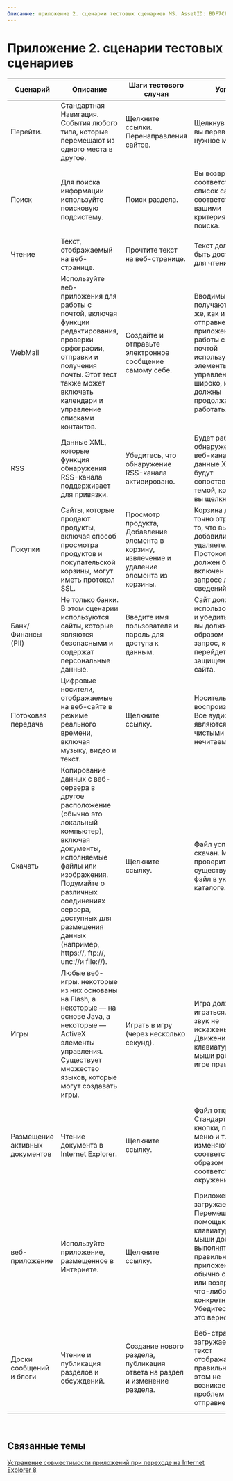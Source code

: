 ```yaml
---
Описание: приложение 2. сценарии тестовых сценариев MS. AssetID: BDF7CF8D-26B0-4B4D-AF7D-9DC64B4667F0 Title: "приложение 2. сценарии тестовых сценариев" MS. Topic: статья MS. Date: 05/31/2018
---
```


# <a name="appendix-2-test-script-scenarios"></a>Приложение 2. сценарии тестовых сценариев



| Сценарий                 | Описание                                                                                                                                                                                                                                                    | Шаги тестового случая                                                                    | Успех                                                                                                                                                                                 | Ошибка                                                                                                                 | Примеры сайтов                                                                                                                                                                    |
|--------------------------|----------------------------------------------------------------------------------------------------------------------------------------------------------------------------------------------------------------------------------------------------------------|------------------------------------------------------------------------------------|--------------------------------------------------------------------------------------------------------------------------------------------------------------------------------------|----------------------------------------------------------------------------------------------------------------------|----------------------------------------------------------------------------------------------------------------------------------------------------------------------------------|
| Перейти.                 | Стандартная Навигация. События любого типа, которые перемещают из одного места в другое.                                                                                                                                                                               | Щелкните ссылки. Перенаправления сайтов.                                                    | Щелкнув ссылку, вы переведете в нужное место.                                                                                                                                   | Ссылка не работает. Возможная причина: ссылка неправильно закодирована или декодирована.                                | Каждая веб-страница                                                                                                                                                                    |
| Поиск                   | Для поиска информации используйте поисковую подсистему.                                                                                                                                                                                                                     | Поиск раздела.                                                                | Вы возвращаете соответствующий список сайтов в соответствии с вашими критериями поиска.                                                                                                        | Результаты поиска неверны. Специальные символы (такие как двойные кавычки "") обрабатываются неправильно.                 | [www.Google.com](https://www.google.com), [www.MSN.com](https://www.msn.com), [www.Yahoo.com](https://www.yahoo.com)                                                                |
| Чтение                  | Текст, отображаемый на веб-странице.                                                                                                                                                                                                                                | Прочтите текст на веб-странице.                                                      | Текст должен быть доступен для чтения.                                                                                                                                                             | Неправильное отображение шрифтов. Макет выглядит плохо.                                                                    | Каждая веб-страница                                                                                                                                                                    |
| WebMail                  | Используйте веб-приложения для работы с почтой, включая функции редактирования, проверки орфографии, отправки и получения почты. Этот тест также может включать календари и управление списками контактов.                                                                  | Создайте и отправьте электронное сообщение самому себе.                                             | Вводимые данные получаются так же, как и при их отправке. Многие приложения для работы с веб-почтой используют элементы управления широко, и они должны продолжать работать.                            | Возвращенный адрес электронной почты плохо составлен, а ссылки, кнопки и элементы управления не работают.                                 | <https://mail.microsoft.com>, [www.Outlook.com](https://www.outlook.com), [www.mail.Yahoo.com](https://www.mail.yahoo.com)                                                         |
| RSS                      | Данные XML, которые функция обнаружения RSS-канала поддерживает для привязки.                                                                                                                                                                                  | Убедитесь, что обнаружение RSS-канала активировано.                                       | Будет работать обнаружение веб-канала, и данные XML будут сопоставлены с темой, которую вы щелкнули.                                                                                                           | Сбой обнаружения веб-канала.                                                                                                | [www.CNN.com](https://www.cnn.com), [www.ESPN.com](https://www.espn.com)                                                                                                           |
| Покупки                 | Сайты, которые продают продукты, включая способ просмотра продуктов и покупательской корзины, могут иметь протокол SSL.                                                                                                                                                           | Просмотр продукта, Добавление элемента в корзину, извлечение и удаление элемента из корзины. | Корзина должна точно отражать то, что вы добавили и удаляете. Протокол SSL должен быть включен при запросе личных сведений (PII).                                       | Элементы не загружаются в корзину. SSL не загружается, когда запрашивается PII.                                              | [www.Yahoo.com](https://www.yahoo.com), [www.eBay.com](https://www.ebay.com), [www.Amazon.com](https://www.amazon.com)                                                              |
| Банк/Финансы (PII)   | Не только банки. В этом сценарии используются сайты, которые являются безопасными и содержат персональные данные.                                                                                                                                                                            | Введите имя пользователя и пароль для доступа к данным.                              | Сайт должен использовать SSL и убедиться, что вы должным образом выдаете запрос, когда вы перейдете с защищенного сайта.                                                                       | SSL не загружается, когда запрашивается PII.                                                                             | [www.bankofamerica.com](https://www.bankofamerica.com), [www.PayPal.com](https://www.paypal.com)                                                                                   |
| Потоковая передача                | Цифровые носители, отображаемые на веб-сайте в режиме реального времени, включая музыку, видео и текст.                                                                                                                                            | Щелкните ссылку.                                                                      | Носитель воспроизводится. Все аудио и видео являются чистыми и нечитаемыми.                                                                                                                      | Носитель не воспроизводится. Низкое качество. Чрезмерная задержка.                                                                 | [www.Yahoo.com](https://www.yahoo.com), [www.cartoonnetwork.com](https://www.cartoonnetwork.com), [www.FoxNews.com](https://www.foxnews.com), [www.MSNBC.com](https://www.msnbc.com) |
| Скачать                 | Копирование данных с веб-сервера в другое расположение (обычно это локальный компьютер), включая документы, исполняемые файлы или изображения. Подумайте о различных соединениях сервера, доступных для размещения данных (например, https://, ftp://, unc://и file://). | Щелкните ссылку.                                                                      | Файл успешно скачан. Можно проверить, существует ли файл в указанном каталоге.                                                                                          | Файл не загружается. Файл поврежден.                                                                   | [www.download.com](https://www.download.com), [www.windowsupdate.com](https://www.windowsupdate.com)                                                                               |
| Игры                    | Любые веб-игры. некоторые из них основаны на Flash, а некоторые — на основе Java, а некоторые — ActiveX элементы управления. Существует множество языков, которые могут создавать игры.                                                                                                                 | Играть в игру (через несколько секунд).                                                   | Игра должна играться. Видео и звук не искажены. Движения клавиатуры и мыши работают в игре правильно.                                                                   | Игра не воспроизводится. Перемещение мыши и клавиатуры не полностью функционирует.                                          | [www.Zone.com](https://www.zone.com), [www.MSNBC.com](https://www.msnbc.com) (кроссворд), [www.Pogo.com](https://www.pogo.com)                                                      |
| Размещение активных документов  | Чтение документа в Internet Explorer.                                                                                                                                                                                                                   | Щелкните ссылку.                                                                      | Файл откроется. Стандартные кнопки, пункты меню и т. д. изменяются соответствующим образом в соответствии с окружением.                                                                           | При переключении между Internet Explorer и размещенным приложением меню перезагружаться соответствующим образом. | Совместимость \\ сайтов IE с обозревателем Ie6 \\ \\ \\ Размещение активных документов                                                                                                              |
| веб-приложение    | Используйте приложение, размещенное в Интернете.                                                                                                                                                                                                                  | Щелкните ссылку.                                                                      | Приложение загружается. Перемещение с помощью клавиатуры и мыши должно выполняться правильно. Веб-приложения обычно создают или возвращают что-либо конкретное. Убедитесь, что это верно. | Не удается загрузить приложение.                                                                                       | <https://mail.windows.microsoft.com/exchange>, [www.Outlook.com](https://www.outlook.com)                                                                                         |
| Доски сообщений и блоги | Чтение и публикация разделов и обсуждений.                                                                                                                                                                                                                          | Создание нового раздела, публикация ответа на раздел и изменение раздела.                  | Веб-страница загружается, текст отображается правильно, и при этом не возникает проблем при отправке данных.                                                                                                   | При попытке публикации возникает проблема с макетами и ошибками в сценариях, или при публикации сообщение исчезает.        | <https://blogs.msdn.com/ie/>, <https://discuss.pcmag.com>, <https://www.slashdot.org>                                                                                               |



 

## <a name="related-topics"></a>Связанные темы

<dl> <dt>

[Устранение совместимости приложений при переходе на Internet Explorer 8](addressing-application-compatibility-when-migrating-to-internet-explorer-8.md)
</dt> </dl>

 

 



